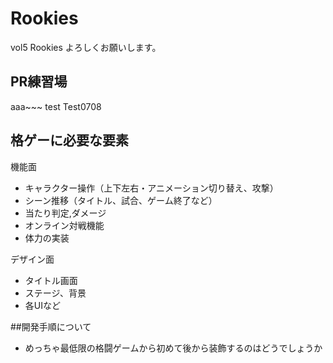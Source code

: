 # Rookies
 vol5 Rookies よろしくお願いします。
 
## PR練習場
aaa~~~
test
Test0708


## 格ゲーに必要な要素
機能面
- キャラクター操作（上下左右・アニメーション切り替え、攻撃）
- シーン推移（タイトル、試合、ゲーム終了など）
- 当たり判定,ダメージ
- オンライン対戦機能
- 体力の実装


デザイン面
- タイトル画面
- ステージ、背景
- 各UIなど

##開発手順について
- めっちゃ最低限の格闘ゲームから初めて後から装飾するのはどうでしょうか

